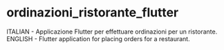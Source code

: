 # ordinazioni_ristorante_flutter

ITALIAN - Applicazione Flutter per effettuare ordinazioni per un ristorante.
ENGLISH - Flutter application for placing orders for a restaurant.
